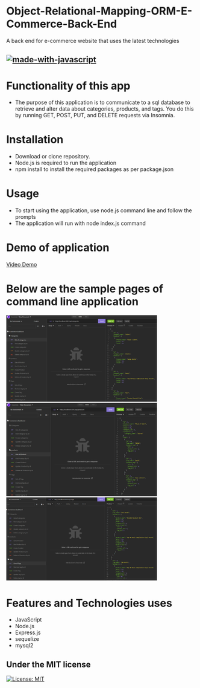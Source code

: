 # Object-Relational-Mapping-ORM-E-Commerce-Back-End

A back end for e-commerce website that uses the latest technologies

## [![made-with-javascript](https://img.shields.io/badge/JavaScript-1f425f.svg)](https://www.javascript.com)

# Functionality of this app

- The purpose of this application is to communicate to a sql database to retrieve and alter data about categories, products, and tags. You do this by running GET, POST, PUT, and DELETE requests via Insomnia.

# Installation

- Download or clone repository.
- Node.js is required to run the application
- npm install to install the required packages as per package.json

# Usage

- To start using the application, use node.js command line and follow the prompts
- The application will run with node index.js command

# Demo of application

[Video Demo](https://drive.google.com/file/d/1AyEbduvcDZfnbuzhLSziALoY2YfAbz_P/view)

# Below are the sample pages of command line application

<img src = "images/shot1.png" width ="400">

<img src = "images/shot2.png" width ="400">

<img src = "images/shot3.png" width ="400">

# Features and Technologies uses

- JavaScript
- Node.js
- Express.js
- sequelize
- mysql2

## Under the MIT license

[![License: MIT](https://img.shields.io/badge/License-MIT-yellow.svg)](https://opensource.org/licenses/MIT)

